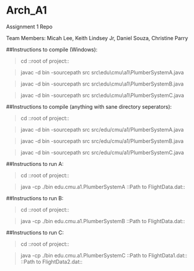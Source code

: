 Arch_A1
=======

Assignment 1 Repo

Team Members: Micah Lee, Keith Lindsey Jr, Daniel Souza, Christine Parry


##Instructions to compile (Windows):
>cd ::root of project:: 

>javac -d bin -sourcepath src src\edu\cmu\a1\PlumberSystemA.java 

>javac -d bin -sourcepath src src\edu\cmu\a1\PlumberSystemB.java 

>javac -d bin -sourcepath src src\edu\cmu\a1\PlumberSystemC.java 



##Instructions to compile (anything with sane directory seperators):

>cd ::root of project:: 

>javac -d bin -sourcepath src src/edu/cmu/a1/PlumberSystemA.java 

>javac -d bin -sourcepath src src/edu/cmu/a1/PlumberSystemB.java 

>javac -d bin -sourcepath src src/edu/cmu/a1/PlumberSystemC.java 


##Instructions to run A:
>cd ::root of project::

>java -cp ./bin edu.cmu.a1.PlumberSystemA ::Path to FlightData.dat::

##Instructions to run B:
>cd ::root of project::

>java -cp ./bin edu.cmu.a1.PlumberSystemB ::Path to FlightData.dat::

##Instructions to run C:
>cd ::root of project::

>java -cp ./bin edu.cmu.a1.PlumberSystemC ::Path to FlightData1.dat:: ::Path to FlightData2.dat::

